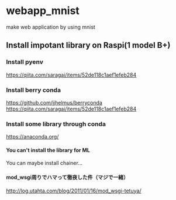 # webapp_mnist
make web application by using mnist

## Install impotant library on Raspi(1 model B+)
### Install pyenv
https://qiita.com/saragai/items/52de118c1aef1efeb284

### Install berry conda
https://github.com/jjhelmus/berryconda
https://qiita.com/saragai/items/52de118c1aef1efeb284

### Install some library through conda
https://anaconda.org/

#### You can't install the library for ML
You can maybe install chainer...

#### mod_wsgi周りでハマって徹夜した件（マジで一緒）
http://log.utahta.com/blog/2011/01/16/mod_wsgi-tetuya/
